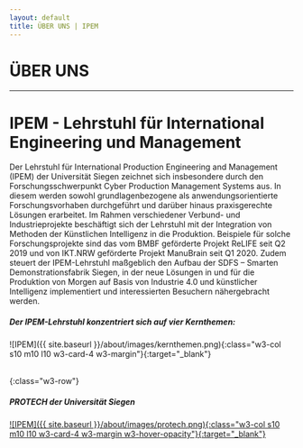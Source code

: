 ```yaml
---
layout: default
title: ÜBER UNS | IPEM
---
```


# ÜBER UNS

---

# IPEM - Lehrstuhl für International Engineering und Management

Der Lehrstuhl für International Production Engineering and Management (IPEM) der Universität Siegen zeichnet sich insbesondere durch den Forschungsschwerpunkt Cyber Production Management Systems aus. In diesem werden sowohl grundlagenbezogene als anwendungsorientierte Forschungsvorhaben durchgeführt und darüber hinaus praxisgerechte Lösungen erarbeitet. Im Rahmen verschiedener Verbund- und Industrieprojekte beschäftigt sich der Lehrstuhl mit der Integration von Methoden der Künstlichen Intelligenz in die Produktion. Beispiele für solche Forschungsprojekte sind das vom BMBF geförderte Projekt ReLIFE seit Q2 2019 und von IKT.NRW geförderte Projekt ManuBrain seit Q1 2020. Zudem steuert der IPEM-Lehrstuhl maßgeblich den Aufbau der SDFS – Smarten Demonstrationsfabrik Siegen, in der neue Lösungen in und für die Produktion von Morgen auf Basis von Industrie 4.0 und künstlicher Intelligenz implementiert und interessierten Besuchern nähergebracht werden.


##### Der IPEM-Lehrstuhl konzentriert sich auf vier Kernthemen:

![IPEM]({{ site.baseurl }}/about/images/kernthemen.png){:class="w3-col s10 m10 l10 w3-card-4 w3-margin"}{:target="_blank"}

<br>
{:class="w3-row"}
<br>


##### PROTECH der Universität Siegen 

[![IPEM]({{ site.baseurl }}/about/images/protech.png){:class="w3-col s10 m10 l10 w3-card-4 w3-margin w3-hover-opacity"}{:target="_blank"}](https://protech.mb.uni-siegen.de/)